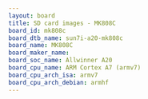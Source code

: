```yaml
---
layout: board
title: SD card images - MK808C
board_id: mk808c
board_dtb_name: sun7i-a20-mk808c
board_name: MK808C
board_maker_name: 
board_soc_name: Allwinner A20
board_cpu_name: ARM Cortex A7 (armv7)
board_cpu_arch_isa: armv7
board_cpu_arch_debian: armhf
---
```

